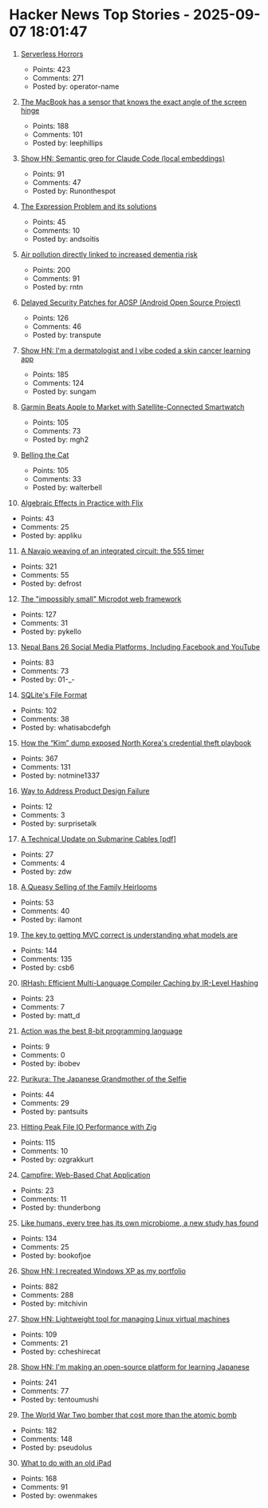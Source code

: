 # Hacker News Top Stories - 2025-09-07 18:01:47

1. [Serverless Horrors](https://serverlesshorrors.com/)
   - Points: 423
   - Comments: 271
   - Posted by: operator-name

2. [The MacBook has a sensor that knows the exact angle of the screen hinge](https://twitter.com/samhenrigold/status/1964428927159382261)
   - Points: 188
   - Comments: 101
   - Posted by: leephillips

3. [Show HN: Semantic grep for Claude Code (local embeddings)](https://github.com/BeaconBay/ck)
   - Points: 91
   - Comments: 47
   - Posted by: Runonthespot

4. [The Expression Problem and its solutions](https://eli.thegreenplace.net/2016/the-expression-problem-and-its-solutions/)
   - Points: 45
   - Comments: 10
   - Posted by: andsoitis

5. [Air pollution directly linked to increased dementia risk](https://www.nature.com/articles/d41586-025-02844-9)
   - Points: 200
   - Comments: 91
   - Posted by: rntn

6. [Delayed Security Patches for AOSP (Android Open Source Project)](https://twitter.com/grapheneos/status/1964561043906048183)
   - Points: 126
   - Comments: 46
   - Posted by: transpute

7. [Show HN: I'm a dermatologist and I vibe coded a skin cancer learning app](https://molecheck.info/)
   - Points: 185
   - Comments: 124
   - Posted by: sungam

8. [Garmin Beats Apple to Market with Satellite-Connected Smartwatch](https://www.macrumors.com/2025/09/03/garmin-satellite-smartwatch/)
   - Points: 105
   - Comments: 73
   - Posted by: mgh2

9. [Belling the Cat](https://en.wikipedia.org/wiki/Belling_the_Cat)
   - Points: 105
   - Comments: 33
   - Posted by: walterbell

10. [Algebraic Effects in Practice with Flix](https://www.relax.software/blog/flix-effects-intro/)
   - Points: 43
   - Comments: 25
   - Posted by: appliku

11. [A Navajo weaving of an integrated circuit: the 555 timer](https://www.righto.com/2025/09/marilou-schultz-navajo-555-weaving.html)
   - Points: 321
   - Comments: 55
   - Posted by: defrost

12. [The "impossibly small" Microdot web framework](https://lwn.net/Articles/1034121/)
   - Points: 127
   - Comments: 31
   - Posted by: pykello

13. [Nepal Bans 26 Social Media Platforms, Including Facebook and YouTube](https://www.nytimes.com/2025/09/07/world/asia/nepal-bans-social-media-platforms.html)
   - Points: 83
   - Comments: 73
   - Posted by: 01-_-

14. [SQLite's File Format](https://www.sqlite.org/fileformat.html)
   - Points: 102
   - Comments: 38
   - Posted by: whatisabcdefgh

15. [How the “Kim” dump exposed North Korea's credential theft playbook](https://dti.domaintools.com/inside-the-kimsuky-leak-how-the-kim-dump-exposed-north-koreas-credential-theft-playbook/)
   - Points: 367
   - Comments: 131
   - Posted by: notmine1337

16. [Way to Address Product Design Failure](https://www.core77.com/posts/138379/The-Best-Way-to-Address-Product-Design-Failure)
   - Points: 12
   - Comments: 3
   - Posted by: surprisetalk

17. [A Technical Update on Submarine Cables [pdf]](https://www.swinog.ch/wp-content/uploads/2025/06/Liam-Taylor-David-Lloyd-Exa-A-Technical-Update-on-Submarine-Cables.pdf)
   - Points: 27
   - Comments: 4
   - Posted by: zdw

18. [A Queasy Selling of the Family Heirlooms](https://commonreader.wustl.edu/a-queasy-selling-of-the-family-heirlooms/)
   - Points: 53
   - Comments: 40
   - Posted by: ilamont

19. [The key to getting MVC correct is understanding what models are](https://stlab.cc/tips/about-mvc.html)
   - Points: 144
   - Comments: 135
   - Posted by: csb6

20. [IRHash: Efficient Multi-Language Compiler Caching by IR-Level Hashing](https://www.usenix.org/conference/atc25/presentation/landsberg)
   - Points: 23
   - Comments: 7
   - Posted by: matt_d

21. [Action was the best 8-bit programming language](https://www.goto10retro.com/p/action-was-the-best-8-bit-programming)
   - Points: 9
   - Comments: 0
   - Posted by: ibobev

22. [Purikura: The Japanese Grandmother of the Selfie](https://www.tokyocowboy.co/articles/purikura-the-grandmother-of-the-selfie)
   - Points: 44
   - Comments: 29
   - Posted by: pantsuits

23. [Hitting Peak File IO Performance with Zig](https://steelcake.com/blog/nvme-zig/)
   - Points: 115
   - Comments: 10
   - Posted by: ozgrakkurt

24. [Campfire: Web-Based Chat Application](https://github.com/basecamp/once-campfire)
   - Points: 23
   - Comments: 11
   - Posted by: thunderbong

25. [Like humans, every tree has its own microbiome, a new study has found](https://www.nytimes.com/2025/08/27/science/biology-trees-microbiomes.html)
   - Points: 134
   - Comments: 25
   - Posted by: bookofjoe

26. [Show HN: I recreated Windows XP as my portfolio](https://mitchivin.com/)
   - Points: 882
   - Comments: 288
   - Posted by: mitchivin

27. [Show HN: Lightweight tool for managing Linux virtual machines](https://github.com/ccheshirecat/flint)
   - Points: 109
   - Comments: 21
   - Posted by: ccheshirecat

28. [Show HN: I'm making an open-source platform for learning Japanese](https://kanadojo.com)
   - Points: 241
   - Comments: 77
   - Posted by: tentoumushi

29. [The World War Two bomber that cost more than the atomic bomb](https://www.bbc.com/future/article/20250829-the-bomber-that-became-ww2s-most-expensive-weapon)
   - Points: 182
   - Comments: 148
   - Posted by: pseudolus

30. [What to do with an old iPad](http://odb.ar/blog/2025/09/05/hosting-my-blog-on-an-iPad-2.html)
   - Points: 168
   - Comments: 91
   - Posted by: owenmakes

